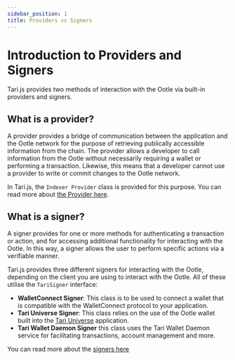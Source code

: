 ```yaml
---
sidebar_position: 1
title: Providers vs Signers
---
```


# Introduction to Providers and Signers

Tari.js provides two methods of interaction with the Ootle via built-in providers and signers.

## What is a provider?

A provider provides a bridge of communication between the application and the Ootle network for the purpose of retrieving publically accessible information from the chain. The provider allows a developer to call information from the Ootle without necessarily requiring a wallet or performing a transaction. Likewise, this means that a developer cannot use a provider to write or commit changes to the Ootle network.

In Tari.js, the `Indexer Provider` class is provided for this purpose. You can read more about [the Provider here](./providers/indexer-provider.md).

## What is a signer?

A signer provides for one or more methods for authenticating a transaction or action, and for accessing additional functionality for interacting with the Ootle. In this way, a signer allows the user to perform specific actions via a verifiable manner.

Tari.js provides three different signers for interacting with the Ootle, depending on the client you are using to interact with the Ootle. All of these utilise the `TariSigner` interface:

- **WalletConnect Signer**: This class is to be used to connect a wallet that is compatible with the WalletConnect protocol to your application.
- **Tari Universe Signer**: This class relies on the use of the Ootle wallet built into the [Tari Universe](https://airdrop.tari.com) application.
- **Tari Wallet Daemon Signer** this class uses the Tari Wallet Daemon service for facilitating transactions, account management and more.

You can read more about the [signers here](./category/signers)

